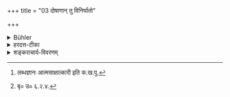 +++
title = "03 दोषाणान् तु विनिर्घातो"

+++

<details><summary>Bühler</summary>

3. But the eradication of the faults is brought about in this life by the means (called Yoga). A wise man who has eradicated the (faults) which destroy the creatures, obtains salvation.
</details>

<details><summary>हरदत्त-टीका</summary>

## सूत्रम्
दोषाणां तु निर्घातो योगमूल इह जीविते ।  
निर्हृत्य भूत दाहीयान् क्षेमं गच्छति पण्डितः ॥ ११ ॥ ३ ॥
### टिप्पनी
दोषाणां वक्ष्यमाणानां क्रोधादीनां निर्घातः निर्मूलनम् । इह जीविते योगमूलः योगाः वक्ष्यमाणा अक्रोधादयः तन्मूलकः । अतश्च तान् भूतदाहीयान् भूतानि दहतः क्रोधादीन्दोषान् निर्हृत्य क्षेमं गच्छति आत्मत्राणद्वारेण । पण्डितो [^३]लब्धज्ञानः आत्मसाक्षात्कारी । क्षेमं अभयं मोक्षम् [^४]अभयं वै जनक प्राप्तोऽसीति बृहदारण्यकम् ॥ समाप्ताः श्लोकाः ॥ ३ ॥


[^३]:

    लब्धज्ञानः आत्मसाक्षात्कारी इति क.ख.पु.  


[^४]:  बृ० उ० ६.२.४.
</details>

<details><summary>शङ्कराचार्य-विवरणम्</summary>

दोषाणां तु विनिर्घातो योगमूल इह जीविते । निर्हृत्य भूतदाहीयान् क्षेमं गच्छति पण्डितः ३

विवरणम् । एवं यथोक्तमात्मान विदितवत आध्यात्मिका योगा न्यायसहिता अप्रतिबन्धेन भविष्यन्ति । मिथ्याप्रत्ययपूर्वका हि दोषाः। दोषनिमिः सश्च धर्माधर्मजनितः ससारः दोषनिवृत्तावत्यन्तं विनिवर्तते इत्येतम. थै दर्शयिष्यन्नाह--

दोषाणां तु निर्घातो योगमूल इह जीविते । निहत्य
भूत दाहीयान् क्षेमं गच्छति पण्डितः ॥ ११ ॥ ३ ॥ ___ दोषाणां तु क्रोधादीनां निर्घात विनाशः। योगा अक्रोधादयः, त. न्मूलः तनिमित्तमित्येतत् । अक्रोधादिषु हि सत्सु प्रतिद्वन्द्विनो दोषा दुर्बलत्वानिहन्यन्ते । इह जवित इति दोषप्रभवकमीनीमत्तत्वाज्जीवित तस्य देहधारणावसानो दोषव्यापार इत्येतद् दर्शयति । तत्प्रतिपक्षेश्व क्रोधादिषु कथं नु नाम मुमुक्षवः प्रयत्नातिशय कुयुरिति योगदोषयो रितरेतरविरोधित्वे सति स्थितिगतिवद् योगेभ्यो दोषाणामेव निर्धातः, न तु विपर्यय इत्येतत् । कथामिति चेत् ? उच्यते-सम्यग्दर्शनसचिव. त्वाद् बलवन्तो योगाः । मिथ्याप्रत्ययसचिवक्त्वात दुर्बलत्वानिहन्यन्ते । निहन्तीत्येतदप्युक्तम् । बुद्धिबलवद्भयस्तद्धीनानां लोके निर्धातो दृष्टः । 'अक्रोधनः' (१. १. २३) 'क्रोधादींश्च---' (१. ११. २५) इति लि नात् । निर्हत्य अपहृत्य । भूतदाहान् दोषेषु(न?) ह्यद्भुतेषु भूतानि द. हन्त इव अग्निना परितप्यन्ते । अतो भूतदाहा दोषा उच्यन्ते । तान् निहत्य । क्षेमं निर्भय मोक्षं गच्छति। ___"आनन्दं ब्रह्मणो विद्वान् न बिभेति कुतश्चन"अभयं वै जनक प्राप्तो अलि' न भवति विदषां ततो भयम' इत्यादिश्रतिस्मतिभ्य. । न दोषप्रशममात्रेणाऽब्रह्मविदः क्षेमप्राप्तिरित्याह-पण्डित इति । ब्रह्मविदि ह्यत्र पण्डितशब्दः प्रयुक्तो, न शास्त्रविदि । (१)"तस्माद् ब्राह्मणः पा ण्डित्य निर्विद्य" इति श्रुतेः । इहाऽऽत्मविद्याधिकारात ।
यदि तर्हि दोषनिहरणं पण्डितोऽप्यपक्षेत, तं प्रति न हि ब्रह्मवि द्या क्षेमप्राप्तिनिमित्तम् । यदि ब्रह्मविद्यैव क्षेमप्राप्तिनिमित्तं, ब्रह्मविद्या नन्तरमेव न दुःखमुपलभेत । नैष दोषः । उक्तो ह्यत्र परिहारः--सम्यग ज्ञानबलावष्टम्भाद् बलिनो योगा दुर्वलान् दोषान् मिथ्याप्रत्ययभवान् निहन्तुमलमिति । तस्माद् ब्रह्मविद्ययैव क्षेमप्राप्तिः । अन्यथा दोषनिह रणकर्मक्षययोरसम्भवात् ।
१. ब. उ. ३. ५. १.
wwwPhomemain
८
आपस्तम्बधर्मसूत्रे (प.८)क.२३ विद्यया चेद् दोषनिहरणकर्मक्षयावश्यं भवतः, तत इदमयनका. यत्वाद् दोषनिहरणस्य नित्यानुवाद रूपमनर्थकम्, निहत्येति, न, प्रवृत्तकर्माक्षिप्तत्वाद् दोषाणाम्। द्विविधानि बनेकजन्मान्तरकृतानि कर्माणि-फलदानाय प्रवृत्तान्यप्रवृत्तानि च । यत्तु प्रवृत्त कर्म, तेनाक्षि ना दोषाः कर्तुः सुखदुःखादिफलदानाय, दोषाभावे फलारम्भकत्वा. नुपपत्तेः । न हि रागद्वेषादिशून्ये सुखदुःख प्रवृत्तिलब्धिः कदाचित् कस्यचिदिह दृश्यते । तस्मात् फलदानाय प्रवृत्तेन कर्मणाक्षिप्ता दोषाः प्रसङ्गेन प्राप्तबला यत्नतो निहर्तव्या । प्रवृत्याधिक्यहेतुत्वप्रसङ्गात् । अत एवेदमुक्तम्-दोषाणां तु निर्घातो योगमूले इह जीवित इति। मन्द. मध्यमोत्तमापेक्षत्वाच्च । ब्रह्मविदामपि न सर्वेषां समा बह्मप्रतिपत्तिः, विवेकातिशयदर्शनात कस्याचत । 'एष ब्रह्मविदां वरिष्ट' इति च श्रुतः सम्यग्दर्शनसम्पन्न' इति च स्मृतः। मन्दमध्यमब्रह्मविदपेक्षया त्याग. वैराग्येन्द्रियजयाविधेरर्थवत्त्वम् : उत्तम ब्रह्मविदां त्वर्थप्राप्तमेतत् सवमि. त्यनुवादमात्रम् । (१) रसोऽप्यस्य परं दृष्ट्वा निवर्तते, इति वचनात् गुणा तीत्तलक्षणवचनेभ्यश्च । प्रवृत्तकांक्षिप्तदोषात् तजानतचेष्टाभ्यश्च भ. वति विदुषोऽपि देहान्तरोत्पत्तिरिति चेद-मुक्तषुवत् प्रवृत्तकाक्षिप्त त्वाद् विद्वहोषचेष्टानां प्रवृत्त कर्मविभागनवोपक्षीणशक्तित्वात प्रयोजना न्ताराभावाच्च न जन्मान्तरारम्भकत्वमुपपद्यते । यद्यप्रवृत्तं कम, तत
सत्यवावस्थमेव ब्रह्मविद्याहुताशनदग्धबीजशक्तित्वाचाल जन्मान्तरार. म्भाय, 'क्षीयन्ते चाऽस्य कमाणि'(२) 'ज्ञानाग्निः सर्वकमाणि'इत्यादिश्रु. तिस्मृतिभ्यः । अतः सिद्धा पण्डितस्य दोषनिहरणात क्षमप्राप्तिः ॥ ११॥


१. श्रीभ० गीता० २. ५९.
२. श्रीभगव. ४. ३७.
</details>
